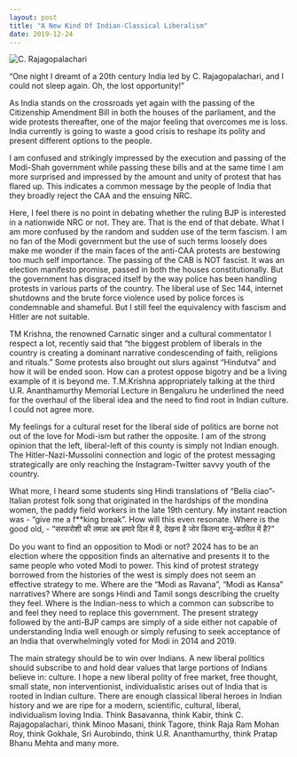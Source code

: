 ```yaml
---
layout: post
title: "A New Kind Of Indian-Classical Liberalism"
date: 2019-12-24
---
```



![C. Rajagopalachari](https://learn.culturalindia.net/wp-content/uploads/2018/06/c-rajagopalachari-3-og.jpg)


“One night I dreamt of a 20th century India led by C. Rajagopalachari, and I could not sleep again. Oh, the lost opportunity!”

As India stands on the crossroads yet again with the passing of the Citizenship Amendment Bill in both the houses of the parliament, and the wide protests thereafter, one of the major feeling that overcomes me is loss. India currently is going to waste a good crisis to reshape its polity and present different options to the people.

I am confused and strikingly impressed by the execution and passing of the Modi-Shah government while passing these bills and at the same time I am more surprised and impressed by the amount and unity of protest that has flared up. This indicates a common message by the people of India that they broadly reject the CAA and the ensuing NRC.

Here, I feel there is no point in debating whether the ruling BJP is interested in a nationwide NRC or not. They are. That is the end of that debate. What I am more confused by the random and sudden use of the term fascism. I am no fan of the Modi government but the use of such terms loosely does make me wonder if the main faces of the anti-CAA protests are bestowing too much self importance. The passing of the CAB is NOT fascist. It was an election manifesto promise, passed in both the houses constitutionally. But the government has disgraced itself by the way police has been handling protests in various parts of the country. The liberal use of Sec 144, internet shutdowns and the brute force violence used by police forces is condemnable and shameful. But I still feel the equivalency with fascism and Hitler are not suitable. 

TM Krishna, the renowned Carnatic singer and a cultural commentator I respect a lot, recently said that “the biggest problem of liberals in the country is creating a dominant narrative condescending of faith, religions and rituals.” Some protests also brought out slurs against “Hindutva” and how it will be ended soon. How can a protest oppose bigotry and be a living example of it is beyond me. T.M.Krishna appropriately talking at the third U.R. Ananthamurthy Memorial Lecture in Bengaluru he underlined the need for the overhaul of the liberal idea and the need to find root in Indian culture. I could not agree more. 

My feelings for a cultural reset for the liberal side of politics are borne not out of the love for Modi-ism but rather the opposite. I am of the strong opinion that the left, liberal-left of this county is simply not Indian enough. The Hitler-Nazi-Mussolini connection and logic of the protest messaging strategically are only reaching the Instagram-Twitter savvy youth of the country. 

What more, I heard some students sing Hindi translations of “Bella ciao”- Italian protest folk song that originated in the hardships of the mondina women, the paddy field workers in the late 19th century. My instant reaction was - “give me a f**king break”. How will this even resonate. Where is the good old, - “सरफरोशी की तमन्ना अब हमारे दिल में है, देखना है जोर कितना बाजु-कातिल में है?” 

Do you want to find an opposition to Modi or not? 2024 has to be an election where the opposition finds an alternative and presents it to the same people who voted Modi to power. This kind of protest strategy borrowed from the histories of the west is simply does not seem an effective strategy to me. Where are the “Modi as Ravana”, “Modi as Kansa” narratives? Where are songs Hindi and Tamil songs describing the cruelty they feel. Where is the Indian-ness to which a common can subscribe to and feel they need to replace this government. The present strategy followed by the anti-BJP camps are simply of a side either not capable of understanding India well enough or simply refusing to seek acceptance of an India that overwhelmingly voted for Modi in 2014 and 2019. 

The main strategy should be to win over Indians. A new liberal politics should subscribe to and hold dear values that large portions of Indians believe in: culture. I hope a new liberal polity of free market, free thought, small state, non interventionist, individualistic arises out of India that is rooted in Indian culture. There are enough classical liberal heroes in Indian history and we are ripe for a modern, scientific, cultural, liberal, individualism loving India. Think Basavanna, think Kabir, think C. Rajagopalachari, think Minoo Masani, think Tagore, think Raja Ram Mohan Roy, think Gokhale, Sri Aurobindo, think U.R. Ananthamurthy, think Pratap Bhanu Mehta and many more.
